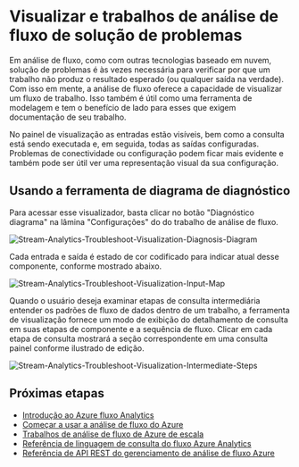 <properties
    pageTitle="Visualizar e solucionar problemas de trabalhos de análise de fluxo | Microsoft Azure"
    description="Saiba como visualizar um pipeline de trabalho de análise de fluxo de autoatendimento de solução de problemas usando o recurso de diagrama de diagnóstico."
    keywords=""
    documentationCenter=""
    services="stream-analytics"
    authors="jeffstokes72"
    manager="jhubbard"
    editor="cgronlun"
/>

<tags
    ms.service="stream-analytics"
    ms.devlang="na"
    ms.topic="article"
    ms.tgt_pltfrm="na"
    ms.workload="data-services"
    ms.date="09/26/2016"
    ms.author="jeffstok"
/>


# <a name="visualize-and-troubleshoot-stream-analytics-jobs"></a>Visualizar e trabalhos de análise de fluxo de solução de problemas

Em análise de fluxo, como com outras tecnologias baseado em nuvem, solução de problemas é às vezes necessária para verificar por que um trabalho não produz o resultado esperado (ou qualquer saída na verdade). Com isso em mente, a análise de fluxo oferece a capacidade de visualizar um fluxo de trabalho. Isso também é útil como uma ferramenta de modelagem e tem o benefício de lado para esses que exigem documentação de seu trabalho.

No painel de visualização as entradas estão visíveis, bem como a consulta está sendo executada e, em seguida, todas as saídas configuradas. Problemas de conectividade ou configuração podem ficar mais evidente e também pode ser útil ver uma representação visual da sua configuração.

## <a name="using-the-diagnosis-diagram-tool"></a>Usando a ferramenta de diagrama de diagnóstico

Para acessar esse visualizador, basta clicar no botão "Diagnóstico diagrama" na lâmina "Configurações" do do trabalho de análise de fluxo.

![Stream-Analytics-Troubleshoot-Visualization-Diagnosis-Diagram](./media/stream-analytics-troubleshoot-visualization/stream-analytics-troubleshoot-visualization-diagnosis-diagram1.png)

Cada entrada e saída é estado de cor codificado para indicar atual desse componente, conforme mostrado abaixo.

![Stream-Analytics-Troubleshoot-Visualization-Input-Map](./media/stream-analytics-troubleshoot-visualization/stream-analytics-troubleshoot-visualization-input-map.png)

Quando o usuário deseja examinar etapas de consulta intermediária entender os padrões de fluxo de dados dentro de um trabalho, a ferramenta de visualização fornece um modo de exibição do detalhamento de consulta em suas etapas de componente e a sequência de fluxo. Clicar em cada etapa de consulta mostrará a seção correspondente em uma consulta painel conforme ilustrado de edição. 

![Stream-Analytics-Troubleshoot-Visualization-Intermediate-Steps](./media/stream-analytics-troubleshoot-visualization/stream-analytics-troubleshoot-visualization-intermediate-steps.png)




## <a name="next-steps"></a>Próximas etapas

- [Introdução ao Azure fluxo Analytics](stream-analytics-introduction.md)
- [Começar a usar a análise de fluxo do Azure](stream-analytics-get-started.md)
- [Trabalhos de análise de fluxo de Azure de escala](stream-analytics-scale-jobs.md)
- [Referência de linguagem de consulta do fluxo Azure Analytics](https://msdn.microsoft.com/library/azure/dn834998.aspx)
- [Referência de API REST do gerenciamento de análise de fluxo Azure](https://msdn.microsoft.com/library/azure/dn835031.aspx)
